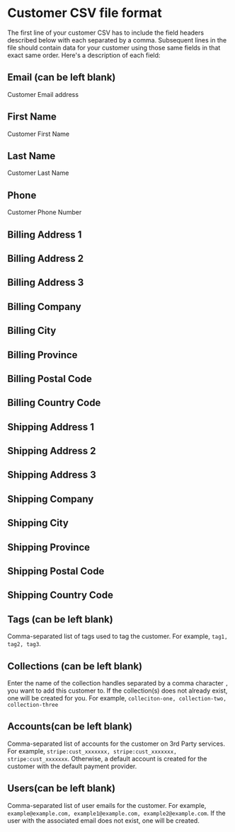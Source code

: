 # Customer CSV file format
The first line of your customer CSV has to include the field headers described below with each separated by a comma. Subsequent lines in the file should contain data for your customer using those same fields in that exact same order. Here's a description of each field:

## Email (can be left blank)
Customer Email address

## First Name
Customer First Name

## Last Name
Customer Last Name

## Phone
Customer Phone Number

## Billing Address 1

## Billing Address 2

## Billing Address 3

## Billing Company

## Billing City

## Billing Province

## Billing Postal Code

## Billing Country Code

## Shipping Address 1

## Shipping Address 2

## Shipping Address 3

## Shipping Company

## Shipping City

## Shipping Province

## Shipping Postal Code

## Shipping Country Code

## Tags (can be left blank)
Comma-separated list of tags used to tag the customer. For example, `tag1, tag2, tag3`.

## Collections (can be left blank)
Enter the name of the collection handles separated by a comma character `,` you want to add this customer to. If the collection(s) does not already exist, one will be created for you. For example, `colleciton-one, collection-two, collection-three` 

## Accounts(can be left blank)
Comma-separated list of accounts for the customer on 3rd Party services. For example, `stripe:cust_xxxxxxx, stripe:cust_xxxxxxx, stripe:cust_xxxxxxx`.
Otherwise, a default account is created for the customer with the default payment provider.

## Users(can be left blank)
Comma-separated list of user emails for the customer. For example, `example@example.com, example1@example.com, example2@example.com`. If the user with the associated email does not exist, one will be created.
